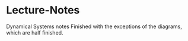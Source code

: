 # Lecture-Notes
Dynamical Systems notes 
Finished with the exceptions of the diagrams, which are half finished.

